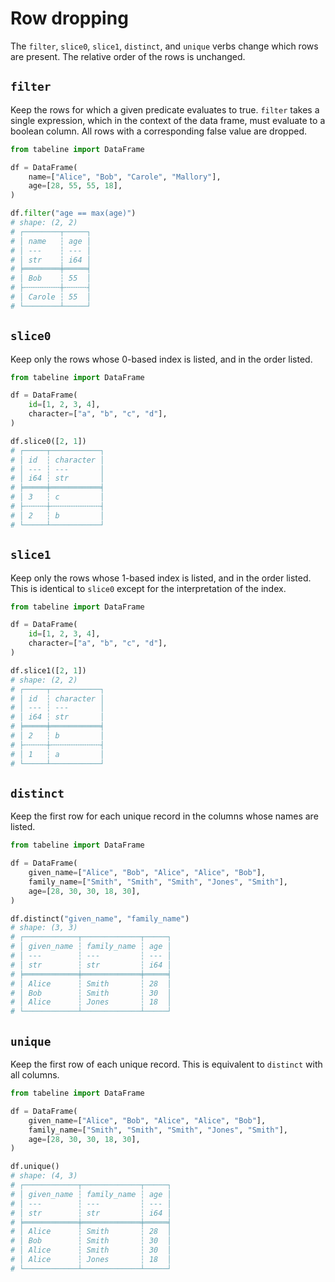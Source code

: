 # Row dropping

The `filter`, `slice0`, `slice1`, `distinct`, and `unique` verbs change which rows are present. The relative order of the rows is unchanged.

## `filter`

Keep the rows for which a given predicate evaluates to true. `filter` takes a single expression, which in the context of the data frame, must evaluate to a boolean column. All rows with a corresponding false value are dropped.

```python
from tabeline import DataFrame

df = DataFrame(
    name=["Alice", "Bob", "Carole", "Mallory"],
    age=[28, 55, 55, 18],
)

df.filter("age == max(age)")
# shape: (2, 2)
# ┌────────┬─────┐
# │ name   ┆ age │
# │ ---    ┆ --- │
# │ str    ┆ i64 │
# ╞════════╪═════╡
# │ Bob    ┆ 55  │
# ├╌╌╌╌╌╌╌╌┼╌╌╌╌╌┤
# │ Carole ┆ 55  │
# └────────┴─────┘
```

## `slice0`

Keep only the rows whose 0-based index is listed, and in the order listed.

```python
from tabeline import DataFrame

df = DataFrame(
    id=[1, 2, 3, 4],
    character=["a", "b", "c", "d"],
)

df.slice0([2, 1])
# ┌─────┬───────────┐
# │ id  ┆ character │
# │ --- ┆ ---       │
# │ i64 ┆ str       │
# ╞═════╪═══════════╡
# │ 3   ┆ c         │
# ├╌╌╌╌╌┼╌╌╌╌╌╌╌╌╌╌╌┤
# │ 2   ┆ b         │
# └─────┴───────────┘
```

## `slice1`

Keep only the rows whose 1-based index is listed, and in the order listed. This is identical to `slice0` except for the interpretation of the index.

```python
from tabeline import DataFrame

df = DataFrame(
    id=[1, 2, 3, 4],
    character=["a", "b", "c", "d"],
)

df.slice1([2, 1])
# shape: (2, 2)
# ┌─────┬───────────┐
# │ id  ┆ character │
# │ --- ┆ ---       │
# │ i64 ┆ str       │
# ╞═════╪═══════════╡
# │ 2   ┆ b         │
# ├╌╌╌╌╌┼╌╌╌╌╌╌╌╌╌╌╌┤
# │ 1   ┆ a         │
# └─────┴───────────┘
```

## `distinct`

Keep the first row for each unique record in the columns whose names are listed.

```python
from tabeline import DataFrame

df = DataFrame(
    given_name=["Alice", "Bob", "Alice", "Alice", "Bob"],
    family_name=["Smith", "Smith", "Smith", "Jones", "Smith"],
    age=[28, 30, 30, 18, 30],
)

df.distinct("given_name", "family_name")
# shape: (3, 3)
# ┌────────────┬─────────────┬─────┐
# │ given_name ┆ family_name ┆ age │
# │ ---        ┆ ---         ┆ --- │
# │ str        ┆ str         ┆ i64 │
# ╞════════════╪═════════════╪═════╡
# │ Alice      ┆ Smith       ┆ 28  │
# │ Bob        ┆ Smith       ┆ 30  │
# │ Alice      ┆ Jones       ┆ 18  │
# └────────────┴─────────────┴─────┘
```

## `unique`

Keep the first row of each unique record. This is equivalent to `distinct` with all columns.

```python
from tabeline import DataFrame

df = DataFrame(
    given_name=["Alice", "Bob", "Alice", "Alice", "Bob"],
    family_name=["Smith", "Smith", "Smith", "Jones", "Smith"],
    age=[28, 30, 30, 18, 30],
)

df.unique()
# shape: (4, 3)
# ┌────────────┬─────────────┬─────┐
# │ given_name ┆ family_name ┆ age │
# │ ---        ┆ ---         ┆ --- │
# │ str        ┆ str         ┆ i64 │
# ╞════════════╪═════════════╪═════╡
# │ Alice      ┆ Smith       ┆ 28  │
# │ Bob        ┆ Smith       ┆ 30  │
# │ Alice      ┆ Smith       ┆ 30  │
# │ Alice      ┆ Jones       ┆ 18  │
# └────────────┴─────────────┴─────┘
```
